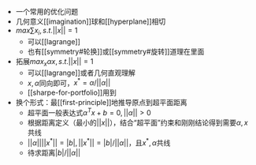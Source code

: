 - 一个常用的优化问题
- 几何意义[[imagination]]球和[[hyperplane]]相切
- $max \sum x_i, s.t.||x||=1$
  - 可以[[lagrange]]
  - 也有[[symmetry#轮换]]或[[symmetry#旋转]]道理在里面
- 拓展$max_x \alpha x,s.t. ||x||=1$
  - 可以[[lagrange]]或者几何直观理解
  - $x,\alpha$同向即可，$x^*=\alpha/||\alpha||$
  - [[sharpe-for-portfolio]]用到
- 换个形式：最[[first-principle]]地推导原点到超平面距离
  - 超平面一般表达式$\alpha^T x+b=0,||\alpha||>0$
  - 根据距离定义（最小的$||x||$），结合“超平面”约束和刚刚结论得到需要$\alpha,x$共线
  - $||\alpha||||x^*||=|b|,||x^*||=|b|/||\alpha||$，且$x^*,\alpha$共线
  - 待求距离$|b|/||\alpha||$